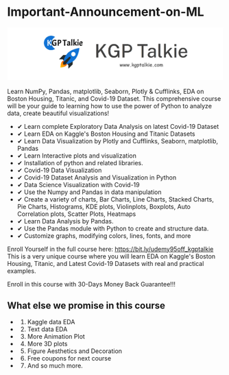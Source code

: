 # Important-Announcement-on-ML
<a href='http://www.kgptalkie.com'><img src='https://github.com/laxmimerit/Important-Announcement-on-ML/blob/master/kgptalkie_strips.png'/></a>


Learn NumPy, Pandas, matplotlib, Seaborn, Plotly & Cufflinks, EDA on Boston Housing, Titanic, and Covid-19 Dataset.
This comprehensive course will be your guide to learning how to use the power of Python to analyze data, create beautiful visualizations!

- ✔ Learn complete Exploratory Data Analysis on latest Covid-19 Dataset
- ✔ Learn EDA on Kaggle's Boston Housing and Titanic Datasets
- ✔ Learn Data Visualization by Plotly and Cufflinks, Seaborn, matplotlib, Pandas
- ✔ Learn Interactive plots and visualization
- ✔ Installation of python and related libraries.
- ✔ Covid-19 Data Visualization
- ✔ Covid-19 Dataset Analysis and Visualization in Python
- ✔ Data Science Visualization with Covid-19
- ✔ Use the Numpy and Pandas in data manipulation
- ✔ Create a variety of charts, Bar Charts, Line Charts, Stacked Charts, Pie Charts, Histograms, KDE plots, Violinplots, Boxplots, Auto Correlation plots, Scatter Plots, Heatmaps
- ✔ Learn Data Analysis by Pandas.
- ✔ Use the Pandas module with Python to create and structure data.
- ✔ Customize graphs, modifying colors, lines, fonts, and more

Enroll Yourself in the full course here: https://bit.ly/udemy95off_kgptalkie
This is a very unique course where you will learn EDA on Kaggle's Boston Housing, Titanic, and Latest Covid-19 Datasets with real and practical examples.

Enroll in this course with 30-Days Money Back Guarantee!!!

## What else we promise in this course  
- 1. Kaggle data EDA 
- 2. Text data EDA 
- 3. More Animation Plot 
- 4. More 3D plots 
- 5. Figure Aesthetics and Decoration 
- 6. Free coupons for next course 
- 7. And so much more.  
